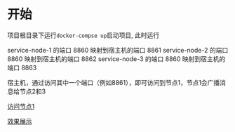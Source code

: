 # 开始
项目根目录下运行`docker-compse up`启动项目, 此时运行

service-node-1 的端口 8860 映射到宿主机的端口 8861
service-node-2 的端口 8860 映射到宿主机的端口 8862
service-node-3 的端口 8860 映射到宿主机的端口 8863

宿主机，通过访问其中一个端口（例如8861），即可访问到节点1，节点1会广播消息给节点2和3

[访问节点1](./imgs/QQ截图20240930165522.png)

[效果展示](./imgs/QQ截图20240930165345.png)